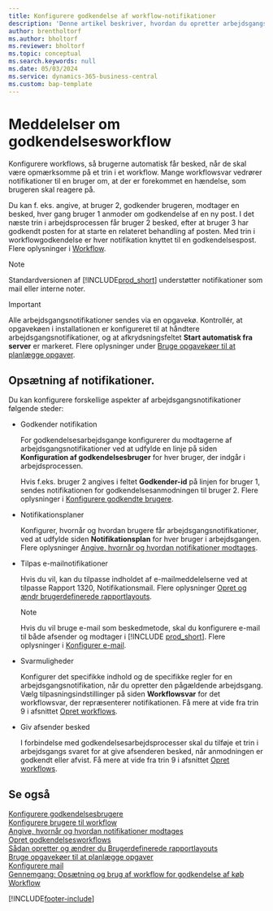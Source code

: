 ```yaml
---
title: Konfigurere godkendelse af workflow-notifikationer
description: 'Denne artikel beskriver, hvordan du opretter arbejdsgangs notifikationer for at advare en bruger om, at en hændelse skal reagere på - der kræves et svar fra arbejdsprocessen.'
author: brentholtorf
ms.author: bholtorf
ms.reviewer: bholtorf
ms.topic: conceptual
ms.search.keywords: null
ms.date: 05/03/2024
ms.service: dynamics-365-business-central
ms.custom: bap-template
---
```

# Meddelelser om godkendelsesworkflow

Konfigurere workflows, så brugerne automatisk får besked, når de skal være opmærksomme på et trin i et workflow. Mange workflowsvar vedrører notifikationer til en bruger om, at der er forekommet en hændelse, som brugeren skal reagere på.

Du kan f. eks. angive, at bruger 2, godkender brugeren, modtager en besked, hver gang bruger 1 anmoder om godkendelse af en ny post. I det næste trin i arbejdsprocessen får bruger 2 besked, efter at bruger 3 har godkendt posten for at starte en relateret behandling af posten. Med trin i workflowgodkendelse er hver notifikation knyttet til en godkendelsespost. Flere oplysninger i [Workflow](across-workflow.md).  

> [!NOTE]  
> Standardversionen af [!INCLUDE[prod_short](includes/prod_short.md)] understøtter notifikationer som mail eller interne noter.  

> [!IMPORTANT]  
> Alle arbejdsgangsnotifikationer sendes via en opgavekø. Kontrollér, at opgavekøen i installationen er konfigureret til at håndtere arbejdsgangsnotifikationer, og at afkrydsningsfeltet **Start automatisk fra server** er markeret. Flere oplysninger under [Bruge opgavekøer til at planlægge opgaver](admin-job-queues-schedule-tasks.md).

## Opsætning af notifikationer.

Du kan konfigurere forskellige aspekter af arbejdsgangsnotifikationer følgende steder:  

* Godkender notifikation

  For godkendelsesarbejdsgange konfigurerer du modtagerne af arbejdsgangsnotifikationer ved at udfylde en linje på siden **Konfiguration af godkendelsesbruger** for hver bruger, der indgår i arbejdsprocessen.  

  Hvis f.eks. bruger 2 angives i feltet **Godkender-id** på linjen for bruger 1, sendes notifikationen for godkendelsesanmodningen til bruger 2. Flere oplysninger i [Konfigurere godkendte brugere](across-how-to-set-up-approval-users.md). 
  
* Notifikationsplaner

  Konfigurer, hvornår og hvordan brugere får arbejdsgangsnotifikationer, ved at udfylde siden **Notifikationsplan** for hver bruger i arbejdsgangen. Flere oplysninger [Angive, hvornår og hvordan notifikationer modtages](across-how-to-specify-when-and-how-to-receive-notifications.md). 
  
* Tilpas e-mailnotifikationer

  Hvis du vil, kan du tilpasse indholdet af e-mailmeddelelserne ved at tilpasse Rapport 1320, Notifikationsmail. Flere oplysninger [Opret og ændr brugerdefinerede rapportlayouts](ui-how-create-custom-report-layout.md).  

  > [!NOTE]
  > Hvis du vil bruge e-mail som beskedmetode, skal du konfigurere e-mail til både afsender og modtager i [!INCLUDE [prod_short](includes/prod_short.md)]. Flere oplysninger i [Konfigurer e-mail](admin-how-setup-email.md).
  
* Svarmuligheder

  Konfigurer det specifikke indhold og de specifikke regler for en arbejdsgangsnotifikation, når du opretter den pågældende arbejdsgang. Vælg tilpasningsindstillinger på siden **Workflowsvar** for det workflowsvar, der repræsenterer notifikationen. Få mere at vide fra trin 9 i afsnittet [Opret workflows](across-how-to-create-workflows.md#to-create-a-workflow). 
  
* Giv afsender besked

  I forbindelse med godkendelsesarbejdsprocesser skal du tilføje et trin i arbejdsgangs svaret for at give afsenderen besked, når anmodningen er godkendt eller afvist. Få mere at vide fra trin 9 i afsnittet [Opret workflows](across-how-to-create-workflows.md#to-create-a-workflow).   

## Se også

[Konfigurere godkendelsesbrugere](across-how-to-set-up-approval-users.md)  
[Konfigurere brugere til workflow](across-how-to-set-up-workflow-users.md)  
[Angive, hvornår og hvordan notifikationer modtages](across-how-to-specify-when-and-how-to-receive-notifications.md)  
[Opret godkendelsesworkflows](across-how-to-create-workflows.md)  
[Sådan opretter og ændrer du Brugerdefinerede rapportlayouts](ui-how-create-custom-report-layout.md)  
[Bruge opgavekøer til at planlægge opgaver](admin-job-queues-schedule-tasks.md)  
[Konfigurere mail](admin-how-setup-email.md)  
[Gennemgang: Opsætning og brug af workflow for godkendelse af køb](walkthrough-setting-up-and-using-a-purchase-approval-workflow.md)  
[Workflow](across-workflow.md)  

[!INCLUDE[footer-include](includes/footer-banner.md)]
